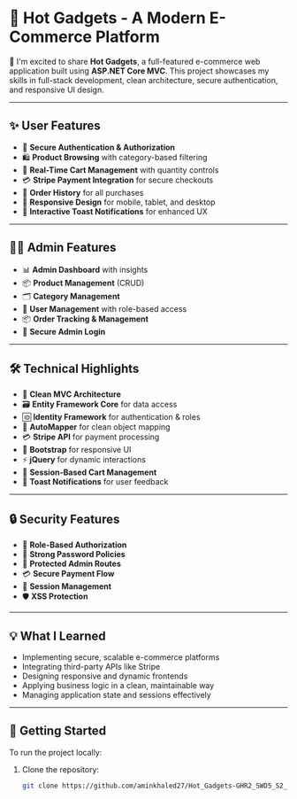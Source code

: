 # 🛒 Hot Gadgets - A Modern E-Commerce Platform

🚀 I'm excited to share **Hot Gadgets**, a full-featured e-commerce web application built using **ASP.NET Core MVC**. This project showcases my skills in full-stack development, clean architecture, secure authentication, and responsive UI design.

---

## ✨ User Features

- 🔐 **Secure Authentication & Authorization**
- 🛍 **Product Browsing** with category-based filtering
- 🛒 **Real-Time Cart Management** with quantity controls
- 💳 **Stripe Payment Integration** for secure checkouts
- 🧾 **Order History** for all purchases
- 📱 **Responsive Design** for mobile, tablet, and desktop
- 🔔 **Interactive Toast Notifications** for enhanced UX

---

## 👨‍💼 Admin Features

- 📊 **Admin Dashboard** with insights
- 📦 **Product Management** (CRUD)
- 🗂 **Category Management**
- 👥 **User Management** with role-based access
- 📦 **Order Tracking & Management**
- 🔐 **Secure Admin Login**

---

## 🛠 Technical Highlights

- 🧱 **Clean MVC Architecture**
- 🗃️ **Entity Framework Core** for data access
- 🆔 **Identity Framework** for authentication & roles
- 🔁 **AutoMapper** for clean object mapping
- 💳 **Stripe API** for payment processing
- 🎨 **Bootstrap** for responsive UI
- ⚡ **jQuery** for dynamic interactions
- 💾 **Session-Based Cart Management**
- 🔔 **Toast Notifications** for user feedback

---

## 🔒 Security Features

- 🔐 **Role-Based Authorization**
- 🔑 **Strong Password Policies**
- 🚫 **Protected Admin Routes**
- 💳 **Secure Payment Flow**
- 🧠 **Session Management**
- 🛡 **XSS Protection**

---

## 💡 What I Learned

- Implementing secure, scalable e-commerce platforms
- Integrating third-party APIs like Stripe
- Designing responsive and dynamic frontends
- Applying business logic in a clean, maintainable way
- Managing application state and sessions effectively

---

## 🚀 Getting Started

To run the project locally:

1. Clone the repository:
   ```bash
   git clone https://github.com/aminkhaled27/Hot_Gadgets-GHR2_SWD5_S2_T1.git
